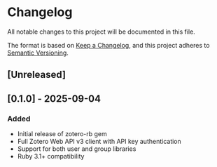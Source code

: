 # Changelog

All notable changes to this project will be documented in this file.

The format is based on [Keep a Changelog](https://keepachangelog.com/en/1.0.0/),
and this project adheres to [Semantic Versioning](https://semver.org/spec/v2.0.0.html).

## [Unreleased]

## [0.1.0] - 2025-09-04

### Added
- Initial release of zotero-rb gem
- Full Zotero Web API v3 client with API key authentication
- Support for both user and group libraries
- Ruby 3.1+ compatibility
